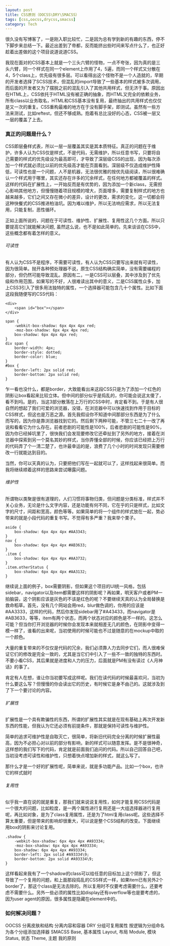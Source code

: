 ```yaml
---
layout: post
title: CSS原则（OOCSS\DRY\SMACSS）
tags: [css,oocss,drycss,smacss]
category: Tech
---
```


很久没有写博客了，一是刚入职比较忙，二是因为总有学到新的有趣的东西，停不下脚步来总结一下。最近出差到了帝都，反而能挤出些时间来写点什么了，也正好趁着出差做的这个项目说道说道CSS。

我现在面对的CSS基本上就是一个三头六臂的怪物，一点不夸张，因为真的是三头六臂，同一个样式在同一个element上作用了4，5遍，而同一个样式又分散在4，5个class上，优先级有很多层。可以看得出这个怪物不是一个人造就的，早期的开发者选择了SCSS技术，但混乱的import导致了一些基本的样式被多次调用，而后面的开发者又为了摆脱之前的混乱引入了其他共用样式，但无济于事。原因出在HTML上，CSS依托于HTML没有被正确的抽象，而HTML又完全的依赖业务，所有class以业务取名，HTML和CSS基本没有复用，最终抽出的共用样式也仅仅是又一次的重复。CSS重构最难的地方在于没有脚手架，即测试。虽然有一些方法来测试，比如reftest，但还不够成熟。抱着有总比没好的心态，CSS被一层又一层的覆盖了上去。

### 真正的问题是什么？

CSS即层叠样式表，所以一层一层覆盖其实是其本质特征。真正的问题在于维护，许多人认为CSS仅是样式，不是代码，无需维护，所以任意书写，只要将自己需要的样式的优先级设为最高即可，才导致了深层级CSS的出现，因为每次添加一个样式就必须比以前的优先级高才能在页面看到。深层级不仅造成维护性降低，可读性也是一个问题，人不是机器，无法很优雅的按优先级阅读，所以很难确认一个样式用于哪里，其实还存在许多的冗余样式，在任何地方都被覆盖的样式。这样的代码在扩展性上，一开始反而是有优势的，因为添加一个新class，无需担心影响其他地方，但慢慢随着项目规模的增大，页面增多，需要复制样式的地方也越来越多，它们之间又存在微小的差异，设计的更改，需求的变化，这一切都会将这种快餐式的CSS推进柏油坑。因为难以维护，所以无法响应需求，所以无法复用，只能复制，恶性循环。

正如上面所说的，问题在于可读性、维护性、扩展性、复用性这几个方面。所以只要提高它们就能解决问题, 虽然这么说，也不是如此简单的。先来谈谈在CSS中，这些概念都有着怎样的意义。

###### 可读性

有人认为CSS不是程序，不需要可读性，有人认为CSS只要写出来就有可读性，因为很简单。抛开各种预处理器不说，原生CSS结构确实简单，没有需要编程的部分，但仍然可能导致混乱。原因有二，一是CSS可以层叠，其中涉及到了优先级和作用范围，如果写的不好，人很难读出其中的意义，二是CSS属性众多，加上CSS3引入了很多用法独特的属性，一个选择器可能包含几十个属性。比如下面这段我随便写的CSS代码：

```
<div>
	<span id="box"></span>
</div>
```

```
span {
	-webkit-box-shadow: 6px 4px 4px red;
	-moz-box-shadow: 6px 4px 4px red;
	box-shadow: 6px 4px 4px red;
}
div span {
	border-width: 4px;
	border-style: dotted;
	border-color: blue;
}
#box {
	border-left: 2px solid red;
	border-bottom: 2px solid red; 
}

```

乍一看也没什么，都是border，大致能看出来这段CSS只是为了添加一个红色的阴影让box看起来比较立体。但中间的部分似乎是捣乱的，你可能会说这太傻了，看不到吗。是的，当这3部分散落在上万行的CSS中时，肯定看不到。于是有人很自然的想起了我们可爱的浏览器，没错，在浏览器中可以快速找到作用于目标的CSS样式，但这也是万恶之源。首先我假设你不知道中间那部分东西是为了什么而写的，因为你是靠浏览器找到它的。然后剩下两种可能，不管三七二十一改了再说和看看它为什么存在。前者悲剧的可能性是100%，后者悲剧的可能性是90%，因为你已经掉坑里了，很快我们会发现要修改它还牵扯到了另外的地方，接着在浏览器中探索到另一个莫名其妙的样式，当你弄懂全部的时候，你应该已经把上万行的代码弄了个一清二楚了，也许最幸运的是，浪费了几个小时的时间发现只需要修改一行就能达到目的。

当然，你可以天真的认为，只要把他们写在一起就可以了，这样找起来很简单。而我将继续顺着这样的思路来尝试曝露问题。

###### 维护性

所谓物以类聚是很有道理的，人们习惯将事物归类，但问题是分类标准，样式并不关心业务，无论是什么文字内容，还是功能有何不同，它在乎的只是样式，比如文字的尺寸，间距和宽高，颜色等等。如果简单的将一个组件的样式放在一起，势必带来的就是小段代码的重复书写。不觉得有多严重？我来举个栗子。

```
aside {
	box-shadow: 6px 4px 4px #AA3343;
}
nav {
	box-shadow: 6px 4px 4px #AB3633;	
}
.item {
	box-shadow: 6px 4px 4px #AA3732;
}
.item.otherStatus {
	box-shadow: 6px 4px 4px #AA3132;
}
```

继续说上面的例子，box需要阴影，但如果这个项目的UI统一风格，包括sidebar，navigator以及item都需要这样的阴影呢？再如果，明天客户或者PM一拍脑袋，这个阴影应该是灰色的不该是红色的呢？不要继续天真的认为全局替换是救命稻草。首先，没有几个网站会用red，blur做色调的，你用的应该是#AA3333，这样的代码，然后你发现sidebar用了#A43433，而navigator是#AB3633，等等，item有两个状态，而两个状态对应的颜色是不一样的。这怎么可能？但当你打开浏览器的时候你会发现本来就相差无几的颜色，在阴影中变得一模一样了，谁看的出来呢，当初使用的时候可能也不过是随意的在mockup中取的一个颜色。

大量的重复带来的不仅仅是代码的冗余，我们必须靠人力去同步它们，而人很难保证它们的修改是完全一致的，尤其是当它们中引入了一些不一致的独特的东西时。不要小看CSS，其后果就是进度和人力的压力，后面就是PM有没有读过《人月神话》的事了。

肯定有人在想，谁让你当初要写成这样呢。我们在读代码的时候最喜欢问，当初为什么要这么写？但慢慢的你会读出它的历史，有时候它是身不由己的。这就涉及到了下一个要讨论的内容。

###### 扩展性

扩展性是一个具有欺骗性的东西，所谓的扩展性其实就是在现有基础上再次开发新东西的性能，但我认为它还必须有前提条件，那就是保持可读性与维护性。

简单的追求可维护性是自取灭亡，很简单，将新旧代码完全分离的时候扩展性最高，因为不必担心对以前的部分有影响，新的样式可以随意发挥。是不是很神奇，这样想的我们写下的代码，肯定就是前面我们追问的代码。所以自己回答自己吧，当初没考虑可读性和维护性，只想着快点增加新的样式，就这么写了。

那什么才是一个好的扩展性呢，简单来说，就是多功能产品。比如一个box，也许它的样式就时

###### 复用性

似乎我一直在说的就是重复，那我们就来说说复用性，如何才能复用CSS代码是一个很大的问题，比如粒度，是一两个属性进行复用还是一大组选择器进行复用呢，再比如对象，是为了class复用属性，还是为了html复用class呢。这些选择不算太重要，但是带来的影响却很重大，可以说是整个CSS结构的改变。下面继续用box的阴影来讨论复用。

```
.shadow {
	-webkit-box-shadow: 6px 4px 4px #A93334;
	-moz-box-shadow: 6px 4px 4px #A93334;
	box-shadow: 6px 4px 4px #A93334;
	border-left: 2px solid #A93334\9;
	border-bottom: 2px solid #A93334\9; 
}
```

这样看起来我有了一个shadow的class可以给任意的目标加上这个阴影了，但这导致了一个复用的问题，和上面那段捣乱的CSS样式一样，如果item已有另外2个border了，那这个class是无法去除的。所以复用时不仅要考虑需要什么，还要考虑不需要什么。另外一些必须的属性比如display还有overflow等也是要考虑的，因为user agent的原因，很多属性是隐藏在element中的。

### 如何解决问题？


OOCSS
	分离皮肤和结构
	分离内容和容器
DRY
	分组可复用属性
	按逻辑为分组命名
	为各个分组添加选择器
SMACSS
	Base, 基本属性
	Layout, 布局
	Module, 模块
	Status, 状态
	Theme, 主题
我的原则
